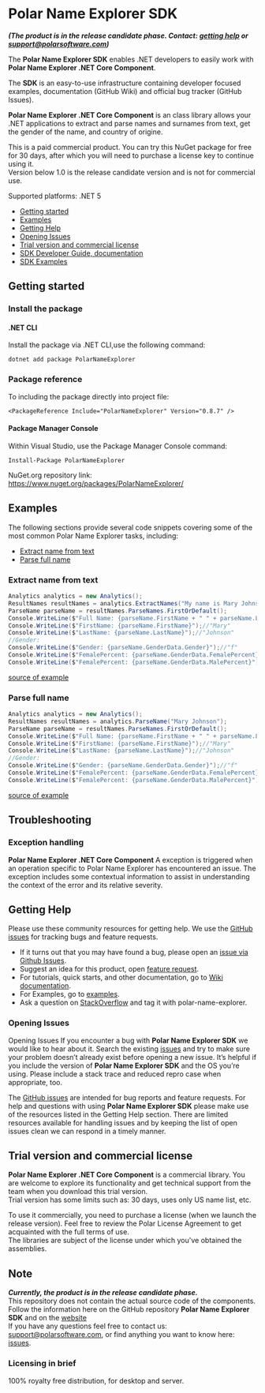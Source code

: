 # Polar Name Explorer SDK 
***(The product is in the release candidate phase. Contact: [getting help](#getting-help) or support@polarsoftware.com)***

The **Polar Name Explorer SDK** enables .NET developers to easily work with **Polar Name Explorer .NET Core Component**.

The **SDK** is an easy-to-use infrastructure containing developer focused examples, documentation (GitHub Wiki) and official bug tracker (GitHub Issues).

**Polar Name Explorer .NET Core Component** is an class library allows your .NET applications to extract and parse names and surnames from text, get the gender of the name, and country of origine.

This is a paid commercial product. 
You can try this NuGet package for free for 30 days, after which you will need to purchase a license key to continue using it.  
Version below 1.0 is the release candidate version and is not for commercial use.

Supported platforms: .NET 5

* [Getting started](#getting-started) <!-- * [Key concepts](#key-concepts) -->
* [Examples ](#examples)
* [Getting Help](#getting-help)
* [Opening Issues](#opening-issues)
* [Trial version and commercial license](#Trial-Version-and-Commercial-License) 
* [SDK Developer Guide, documentation][wiki-docs]
* [SDK Examples][sdk-examples]

## Getting started

### Install the package
<!-- 
You can download Nuget package from this link: [http://download.polarsoftware.com/nameexplorer/Polar.Name.Explorer.nupkg.zip](http://download.polarsoftware.com/nameexplorer/Polar.Name.Explorer.nupkg.zip).    
Right-click on the link and select "Save link as...".   
Here is instruction [how to install a NuGet package .nupkg file locally?](https://stackoverflow.com/questions/10240029/how-do-i-install-a-nuget-package-nupkg-file-locally)
  
This is a trial, release candidate version, when we launch the release version it will be available on the nuget.org web site.

Recommended way of trial library usage is to install it via [NuGet](https://www.nuget.org/downloads) Package Manager.
 https://www.nuget.org/packages/PolarNameExplorer/
#### Package Manager UI
Within Visual Studio, use the Package Manager UI to browse for `PolarNameExplorer` package and install to your project.
-->


#### .NET CLI
Install the package via .NET CLI,use  the following command:

    dotnet add package PolarNameExplorer

### Package reference
To including the package directly into project file:

    <PackageReference Include="PolarNameExplorer" Version="0.8.7" />

#### Package Manager Console
Within Visual Studio, use the Package Manager Console command:

    Install-Package PolarNameExplorer

NuGet.org repository link: https://www.nuget.org/packages/PolarNameExplorer/ 

<!-- 
## Key concepts    
(todo)
-->
## Examples 
The following sections provide several code snippets covering some of the most common Polar Name Explorer tasks, including:
* [Extract name from text](#extract-name-from-text)
* [Parse full name](#parse-full-name)

### Extract name from text
```C#
Analytics analytics = new Analytics();
ResultNames resultNames = analytics.ExtractNames("My name is Mary Johnson, I'm from London, England ex-Europe.");
ParseName parseName = resultNames.ParseNames.FirstOrDefault();
Console.WriteLine($"Full Name: {parseName.FirstName + " " + parseName.LastName}");//"Mary Johnson"
Console.WriteLine($"FirstName: {parseName.FirstName}");//"Mary"
Console.WriteLine($"LastName: {parseName.LastName}");//"Johnson"
//Gender:            
Console.WriteLine($"Gender: {parseName.GenderData.Gender}");//"f"            
Console.WriteLine($"FemalePercent: {parseName.GenderData.FemalePercent}");
Console.WriteLine($"FemalePercent: {parseName.GenderData.MalePercent}");
```
[source of example](https://github.com/polarsoftware/polar-name-explorer-sdk/blob/main/Examples/Polar.NameExplorer.Examples/Basic/BasicExtracName.cs)

### Parse full name
 ```C#
Analytics analytics = new Analytics();
ResultNames resultNames = analytics.ParseName("Mary Johnson");
ParseName parseName = resultNames.ParseNames.FirstOrDefault();
Console.WriteLine($"Full Name: {parseName.FirstName + " " + parseName.LastName}");//"Mary Johnson"
Console.WriteLine($"FirstName: {parseName.FirstName}");//"Mary"
Console.WriteLine($"LastName: {parseName.LastName}");//"Johnson"
//Gender:            
Console.WriteLine($"Gender: {parseName.GenderData.Gender}");//"f"            
Console.WriteLine($"FemalePercent: {parseName.GenderData.FemalePercent}");
Console.WriteLine($"FemalePercent: {parseName.GenderData.MalePercent}");
```
[source of example](https://github.com/polarsoftware/polar-name-explorer-sdk/blob/main/Examples/Polar.NameExplorer.Examples/Basic/BasicParseName.cs)
<!--- <sub><sup> Small text </sup></sub> --->

## Troubleshooting
### Exception handling

**Polar Name Explorer .NET Core Component**
A exception is triggered when an operation specific to Polar Name Explorer has encountered an issue. The exception includes some contextual information to assist in understanding the context of the error and its relative severity. 

## Getting Help
Please use these community resources for getting help. We use the [GitHub issues][sdk-issues] for tracking bugs and feature requests.

* If it turns out that you may have found a bug, please open an [issue via Github Issues][sdk-issues].
* Suggest an idea for this product, open [feature request][sdk-issues].
* For tutorials, quick starts, and other documentation, go to [Wiki documentation][wiki-docs].
* For Examples, go to [examples][sdk-examples].
* Ask a question on [StackOverflow](http://stackoverflow.com/) and tag it with polar-name-explorer.
<!--- * File an issue via Github Issues.
* Open a support ticket with Polar Support ( support@polarsoftware.com ).  --->

### Opening Issues
Opening Issues
If you encounter a bug with **Polar Name Explorer SDK** we would like to hear about it. 
Search the existing [issues][sdk-issues] and try to make sure your problem doesn’t already exist before opening a new issue. 
It’s helpful if you include the version of **Polar Name Explorer SDK** and the OS you’re using. 
Please include a stack trace and reduced repro case when appropriate, too.

The [GitHub issues][sdk-issues] are intended for bug reports and feature requests. 
For help and questions with using **Polar Name Explorer SDK**  please make use of the resources listed in the Getting Help section. 
There are limited resources available for handling issues and by keeping the list of open issues clean we can respond in a timely manner.

## Trial version and commercial license
**Polar Name Explorer .NET Core Component** is a commercial library.  You are welcome to explore its functionality and get technical support from the team when you download  this trial version.   
Trial version has some limits such as: 30 days, uses only US name list, etc. 
<!---  You are welcome to explore its full functionality and get technical support from the team when you register for a free 30-day trial.   --->
To use it commercially, you need to purchase a license (when we launch the release version). Feel free to review the Polar License Agreement to get acquainted with the full terms of use.  
The libraries are subject of the license under which you've obtained the assemblies.

## Note
***Currently, the product is in the release candidate phase.***  
This repository does not contain the actual source code of the components.    
Follow the information here on the GitHub repository **Polar Name Explorer SDK** and on the [website](http://name.polarsoftware.com/index.html)    
If you have any questions feel free to contact us: support@polarsoftware.com, or find anything you want to know here: [issues](https://github.com/polarsoftware/PolarNameExplorerCommunity/issues).

### Licensing in brief
100% royalty free distribution, for desktop and server.

[sdk-issues]: https://github.com/polarsoftware/polar-name-explorer-sdk/issues
[wiki-docs]: https://github.com/polarsoftware/polar-name-explorer-sdk/wiki
[sdk-examples]: https://github.com/polarsoftware/polar-name-explorer-sdk/tree/main/Examples

